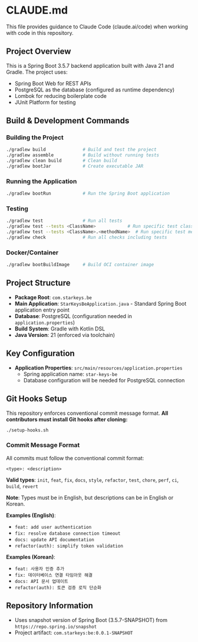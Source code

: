 # CLAUDE.md

This file provides guidance to Claude Code (claude.ai/code) when working with code in this repository.

## Project Overview

This is a Spring Boot 3.5.7 backend application built with Java 21 and Gradle. The project uses:
- Spring Boot Web for REST APIs
- PostgreSQL as the database (configured as runtime dependency)
- Lombok for reducing boilerplate code
- JUnit Platform for testing

## Build & Development Commands

### Building the Project
```bash
./gradlew build              # Build and test the project
./gradlew assemble           # Build without running tests
./gradlew clean build        # Clean build
./gradlew bootJar            # Create executable JAR
```

### Running the Application
```bash
./gradlew bootRun            # Run the Spring Boot application
```

### Testing
```bash
./gradlew test               # Run all tests
./gradlew test --tests <ClassName>            # Run specific test class
./gradlew test --tests <ClassName>.<methodName>  # Run specific test method
./gradlew check              # Run all checks including tests
```

### Docker/Container
```bash
./gradlew bootBuildImage     # Build OCI container image
```

## Project Structure

- **Package Root**: `com.starkeys.be`
- **Main Application**: `StarKeysBeApplication.java` - Standard Spring Boot application entry point
- **Database**: PostgreSQL (configuration needed in `application.properties`)
- **Build System**: Gradle with Kotlin DSL
- **Java Version**: 21 (enforced via toolchain)

## Key Configuration

- **Application Properties**: `src/main/resources/application.properties`
  - Spring application name: `star-keys-be`
  - Database configuration will be needed for PostgreSQL connection

## Git Hooks Setup

This repository enforces conventional commit message format. **All contributors must install Git hooks after cloning:**

```bash
./setup-hooks.sh
```

### Commit Message Format
All commits must follow the conventional commit format:
```
<type>: <description>
```

**Valid types**: `init`, `feat`, `fix`, `docs`, `style`, `refactor`, `test`, `chore`, `perf`, `ci`, `build`, `revert`

**Note**: Types must be in English, but descriptions can be in English or Korean.

**Examples (English)**:
- `feat: add user authentication`
- `fix: resolve database connection timeout`
- `docs: update API documentation`
- `refactor(auth): simplify token validation`

**Examples (Korean)**:
- `feat: 사용자 인증 추가`
- `fix: 데이터베이스 연결 타임아웃 해결`
- `docs: API 문서 업데이트`
- `refactor(auth): 토큰 검증 로직 단순화`

## Repository Information

- Uses snapshot version of Spring Boot (3.5.7-SNAPSHOT) from `https://repo.spring.io/snapshot`
- Project artifact: `com.starkeys:be:0.0.1-SNAPSHOT`